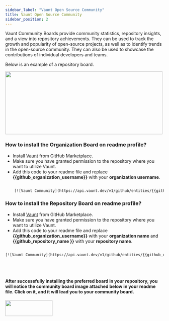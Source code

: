 ```yaml
---
sidebar_label: "Vaunt Open Source Community"
title: Vaunt Open Source Community
sidebar_position: 2
---
```


Vaunt Community Boards provide community statistics, repository insights, and a view into repository achievements. They can be used to track the growth and popularity of open-source projects, as well as to identify trends in the open-source community. They can also be used to showcase the contributions of individual developers and teams.

Below is an example of a repository board.

<p>
    <img src={require('./assets/community_board.png').default}  width="500" height="200"/>
</p>


### How to install the Organization Board on readme profile?

- Install [Vaunt](https://github.com/marketplace/vaunt-dev) from GitHub Marketplace.
- Make sure you have granted permission to the repository where you want to utilize Vaunt.
- Add this code to your readme file and replace **{{github_organization_username}}** with your **organization username**.

```html

    [![Vaunt Community](https://api.vaunt.dev/v1/github/entities/{{github_organization_username}}/badges/community)](https://community.vaunt.dev/board/{{github_organization_username}})

```


### How to install the Repository Board on readme profile?

- Install [Vaunt](https://github.com/marketplace/vaunt-dev) from GitHub Marketplace.
- Make sure you have granted permission to the repository where you want to utilize Vaunt.
- Add this code to your readme file and replace **{{github_organization_username}}** with your **organization name** and **{{github_repository_name }}** with your **repository name**. 

```html

[![Vaunt Community](https://api.vaunt.dev/v1/github/entities/{{github_organization_username }}/repositories/{{github_repository_name}}/badges/community)](https://community.vaunt.dev/board/{{github_organization_username }}/repository/{{github_repository_name}})

```
<br></br>

#### After successfully installing the preferred board in your repository, you will notice the community board image attached below in your readme file. Click on it, and it will lead you to your community board.


<p>
    <img src={require('./assets/community_badge.png').default}  width="150" height="50"/>
</p>